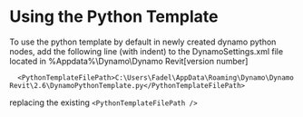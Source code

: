 # Using the Python Template

To use the python template by default in newly created dynamo python nodes, add the following line (with indent) to the DynamoSettings.xml file located in
%Appdata%\Dynamo\Dynamo Revit\[version number]
```
  <PythonTemplateFilePath>C:\Users\Fadel\AppData\Roaming\Dynamo\Dynamo Revit\2.6\DynamoPythonTemplate.py</PythonTemplateFilePath>
```
replacing the existing `<PythonTemplateFilePath />`
